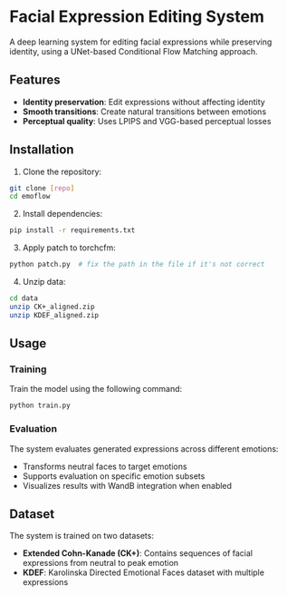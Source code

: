 # Facial Expression Editing System

A deep learning system for editing facial expressions while preserving identity, using a UNet-based Conditional Flow Matching approach.

## Features

- **Identity preservation**: Edit expressions without affecting identity
- **Smooth transitions**: Create natural transitions between emotions
- **Perceptual quality**: Uses LPIPS and VGG-based perceptual losses

## Installation

1. Clone the repository:
```bash
git clone [repo]
cd emoflow
```

2. Install dependencies:
```bash
pip install -r requirements.txt
```

3. Apply patch to torchcfm:
```bash
python patch.py  # fix the path in the file if it's not correct
```

4. Unzip data:
```bash
cd data
unzip CK+_aligned.zip
unzip KDEF_aligned.zip
```

## Usage

### Training

Train the model using the following command:

```bash
python train.py
```

### Evaluation

The system evaluates generated expressions across different emotions:
- Transforms neutral faces to target emotions
- Supports evaluation on specific emotion subsets
- Visualizes results with WandB integration when enabled

## Dataset

The system is trained on two datasets:
- **Extended Cohn-Kanade (CK+)**: Contains sequences of facial expressions from neutral to peak emotion
- **KDEF**: Karolinska Directed Emotional Faces dataset with multiple expressions
